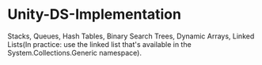 # Unity-DS-Implementation
Stacks,
Queues,
Hash Tables,
Binary Search Trees,
Dynamic Arrays,
Linked Lists(In practice: use the linked list that's available in the System.Collections.Generic namespace).

